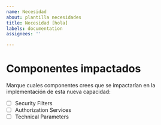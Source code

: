 ```yaml
---
name: Necesidad
about: plantilla necesidades
title: Necesidad [hola]
labels: documentation
assignees: ''

---
```


# Componentes impactados
Marque cuales componentes crees que se impactarían en la implementación de esta nueva capacidad:  
- [ ] Security Filters
- [ ] Authorization Services
- [ ] Technical Parameters

